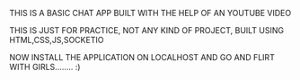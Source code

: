 THIS IS A BASIC CHAT APP BUILT WITH THE HELP OF AN YOUTUBE VIDEO

THIS IS JUST FOR PRACTICE, NOT ANY KIND OF PROJECT,
BUILT USING HTML,CSS,JS,SOCKETIO

NOW INSTALL THE APPLICATION ON LOCALHOST AND GO AND FLIRT WITH GIRLS........ :)